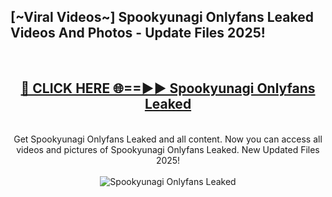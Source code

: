 <h2>[~Viral Videos~] Spookyunagi Onlyfans Leaked Videos And Photos - Update Files 2025!</h2>
<br>
<div align="center">
<h2><a href="https://top-ai-tools.click/QrbHav" rel="nofollow">🔴 CLICK HERE 🌐==►► Spookyunagi Onlyfans Leaked</a></h2>
<br>
Get Spookyunagi Onlyfans Leaked and all content. Now you can access all videos and pictures of Spookyunagi Onlyfans Leaked. New Updated Files 2025!
<br>
<br>
<a href="https://top-ai-tools.click/QrbHav" rel="nofollow" data-target="animated-image.originalLink"><img src="https://i.ibb.co.com/WyWwxjT/player-gif2.gif" alt="Spookyunagi Onlyfans Leaked" style="max-width: 100%; display: inline-block;" data-target="animated-image.originalImage"></a>
</div>
<br>